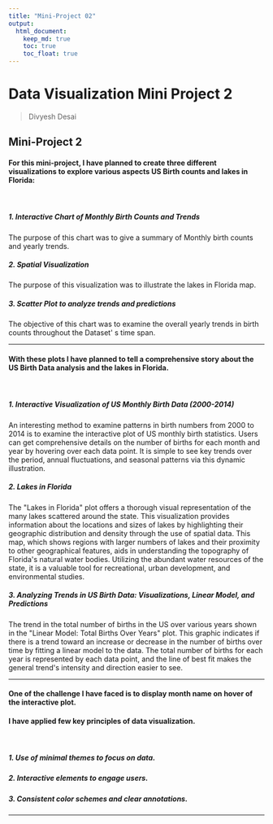 ```yaml
---
title: "Mini-Project 02"
output: 
  html_document:
    keep_md: true
    toc: true
    toc_float: true
---
```


# Data Visualization Mini Project 2

> Divyesh Desai

## Mini-Project 2

#### For this mini-project, I have planned to create three different visualizations to explore various aspects US Birth counts and lakes in Florida:

<br/>

##### **1. Interactive Chart of Monthly Birth Counts and Trends**

The purpose of this chart was to give a summary of Monthly birth counts and yearly trends.

##### **2. Spatial Visualization**

The purpose of this visualization was to illustrate the lakes in Florida map.

##### **3. Scatter Plot to analyze trends and predictions**

The objective of this chart was to examine the overall yearly trends in birth counts throughout the Dataset' s time span.

------------------------------------------------------------------------

#### With these plots I have planned to tell a comprehensive story about the US Birth Data analysis and the lakes in Florida.

<br/>

##### **1.** Interactive Visualization of US Monthly Birth Data (2000-2014)

An interesting method to examine patterns in birth numbers from 2000 to 2014 is to examine the interactive plot of US monthly birth statistics. Users can get comprehensive details on the number of births for each month and year by hovering over each data point. It is simple to see key trends over the period, annual fluctuations, and seasonal patterns via this dynamic illustration.

##### **2. Lakes in Florida**

The "Lakes in Florida" plot offers a thorough visual representation of the many lakes scattered around the state. This visualization provides information about the locations and sizes of lakes by highlighting their geographic distribution and density through the use of spatial data. This map, which shows regions with larger numbers of lakes and their proximity to other geographical features, aids in understanding the topography of Florida's natural water bodies. Utilizing the abundant water resources of the state, it is a valuable tool for recreational, urban development, and environmental studies.

##### **3. Analyzing Trends in US Birth Data: Visualizations, Linear Model, and Predictions**

The trend in the total number of births in the US over various years shown in the "Linear Model: Total Births Over Years" plot. This graphic indicates if there is a trend toward an increase or decrease in the number of births over time by fitting a linear model to the data. The total number of births for each year is represented by each data point, and the line of best fit makes the general trend's intensity and direction easier to see.

------------------------------------------------------------------------

#### One of the challenge I have faced is to display month name on hover of the interactive plot.

#### I have applied few key principles of data visualization.

<br/>

##### **1. Use of minimal themes to focus on data.**

##### **2. Interactive elements to engage users.**

##### **3. Consistent color schemes and clear annotations.**

------------------------------------------------------------------------

